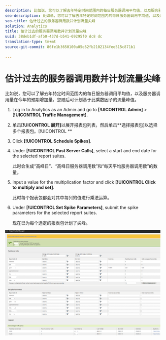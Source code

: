 ```yaml
---
description: 比如说，您可以了解去年特定时间范围内的每日服务器调用平均值，以及服务器调用量在今年的预期增加量。您随后可计划基于此乘数因子的流量峰值。
seo-description: 比如说，您可以了解去年特定时间范围内的每日服务器调用平均值，以及服务器调用量在今年的预期增加量。您随后可计划基于此乘数因子的流量峰值。
seo-title: 估计过去的服务器调用数并计划流量尖峰
solution: Analytics
title: 估计过去的服务器调用数并计划流量尖峰
uuid: 38deb1df-afb0-437d-b541-69295f0 dc8 dc
translation-type: tm+mt
source-git-commit: 86fe1b3650100a05e52fb2102134fee515c871b1

---
```



# 估计过去的服务器调用数并计划流量尖峰

比如说，您可以了解去年特定时间范围内的每日服务器调用平均值，以及服务器调用量在今年的预期增加量。您随后可计划基于此乘数因子的流量峰值。

1. Log in to Analytics as an Admin and go to **[!UICONTROL Admin]** &gt; **[!UICONTROL Traffic Management]**.

1. 单击&#x200B;**[!UICONTROL 展开]**&#x200B;以展开报表包列表，然后单击&#x200B;**选择报表包]以选择多个报表包。[!UICONTROL **

1. Click **[!UICONTROL Schedule Spikes]**.
1. Under **[!UICONTROL Past Server Calls]**, select a start and end date for the selected report suites.

   此时会生成“高峰日”、“高峰日服务器调用数”和“每天平均服务器调用数”的数量。

1. Input a value for the multiplication factor and click **[!UICONTROL Click to multiply and set]**.

   此时每个报表包都会对其中每列的值进行乘法运算。

1. Under **[!UICONTROL Set Spike Parameters]**, submit the spike parameters for the selected report suites.

   现在已为每个选定的报表包计划了尖峰。

![](assets/past_server_calls.png)

